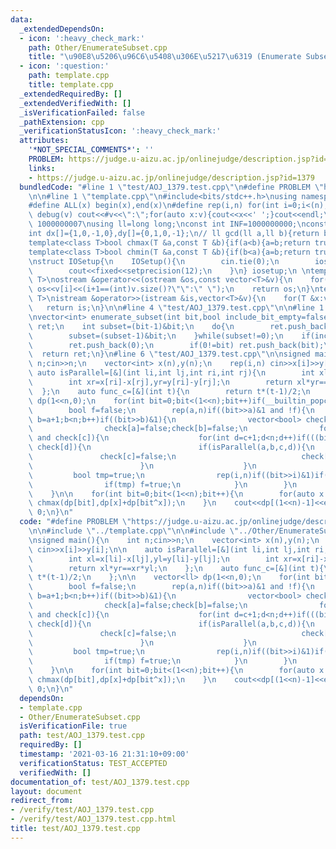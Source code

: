 ```yaml
---
data:
  _extendedDependsOn:
  - icon: ':heavy_check_mark:'
    path: Other/EnumerateSubset.cpp
    title: "\u90E8\u5206\u96C6\u5408\u306E\u5217\u6319 (Enumerate Subset)"
  - icon: ':question:'
    path: template.cpp
    title: template.cpp
  _extendedRequiredBy: []
  _extendedVerifiedWith: []
  _isVerificationFailed: false
  _pathExtension: cpp
  _verificationStatusIcon: ':heavy_check_mark:'
  attributes:
    '*NOT_SPECIAL_COMMENTS*': ''
    PROBLEM: https://judge.u-aizu.ac.jp/onlinejudge/description.jsp?id=1379
    links:
    - https://judge.u-aizu.ac.jp/onlinejudge/description.jsp?id=1379
  bundledCode: "#line 1 \"test/AOJ_1379.test.cpp\"\n#define PROBLEM \"https://judge.u-aizu.ac.jp/onlinejudge/description.jsp?id=1379\"\
    \n\n#line 1 \"template.cpp\"\n#include<bits/stdc++.h>\nusing namespace std;\n\
    #define ALL(x) begin(x),end(x)\n#define rep(i,n) for(int i=0;i<(n);i++)\n#define\
    \ debug(v) cout<<#v<<\":\";for(auto x:v){cout<<x<<' ';}cout<<endl;\n#define mod\
    \ 1000000007\nusing ll=long long;\nconst int INF=1000000000;\nconst ll LINF=1001002003004005006ll;\n\
    int dx[]={1,0,-1,0},dy[]={0,1,0,-1};\n// ll gcd(ll a,ll b){return b?gcd(b,a%b):a;}\n\
    template<class T>bool chmax(T &a,const T &b){if(a<b){a=b;return true;}return false;}\n\
    template<class T>bool chmin(T &a,const T &b){if(b<a){a=b;return true;}return false;}\n\
    \nstruct IOSetup{\n    IOSetup(){\n        cin.tie(0);\n        ios::sync_with_stdio(0);\n\
    \        cout<<fixed<<setprecision(12);\n    }\n} iosetup;\n \ntemplate<typename\
    \ T>\nostream &operator<<(ostream &os,const vector<T>&v){\n    for(int i=0;i<(int)v.size();i++)\
    \ os<<v[i]<<(i+1==(int)v.size()?\"\":\" \");\n    return os;\n}\ntemplate<typename\
    \ T>\nistream &operator>>(istream &is,vector<T>&v){\n    for(T &x:v)is>>x;\n \
    \   return is;\n}\n\n#line 4 \"test/AOJ_1379.test.cpp\"\n\n#line 1 \"Other/EnumerateSubset.cpp\"\
    \nvector<int> enumerate_subset(int bit,bool include_bit_empty=false){\n    vector<int>\
    \ ret;\n    int subset=(bit-1)&bit;\n    do{\n        ret.push_back(subset);\n\
    \        subset=(subset-1)&bit;\n    }while(subset!=0);\n    if(include_bit_empty){\n\
    \        ret.push_back(0);\n        if(0!=bit) ret.push_back(bit);\n    }\n  \
    \  return ret;\n}\n#line 6 \"test/AOJ_1379.test.cpp\"\n\nsigned main(){\n    int\
    \ n;cin>>n;\n    vector<int> x(n),y(n);\n    rep(i,n) cin>>x[i]>>y[i];\n\n   \
    \ auto isParallel=[&](int li,int lj,int ri,int rj){\n        int xl=x[li]-x[lj],yl=y[li]-y[lj];\n\
    \        int xr=x[ri]-x[rj],yr=y[ri]-y[rj];\n        return xl*yr==xr*yl;\n  \
    \  };\n    auto func_c=[&](int t){\n        return t*(t-1)/2;\n    };\n\n    vector<ll>\
    \ dp(1<<n,0);\n    for(int bit=0;bit<(1<<n);bit++)if(__builtin_popcount(bit)%2==0){\n\
    \        bool f=false;\n        rep(a,n)if((bit>>a)&1 and !f){\n            for(int\
    \ b=a+1;b<n;b++)if((bit>>b)&1){\n                vector<bool> check(n,true);\n\
    \                check[a]=false;check[b]=false;\n                for(int c=0;c<n;c++)if(((bit>>c)&1)\
    \ and check[c]){\n                    for(int d=c+1;d<n;d++)if(((bit>>d)&1) and\
    \ check[d]){\n                        if(isParallel(a,b,c,d)){\n             \
    \               check[c]=false;\n                            check[d]=false;\n\
    \                        }\n                    }\n                }\n       \
    \         bool tmp=true;\n                rep(i,n)if((bit>>i)&1)if(check[i]) tmp=false;\n\
    \                if(tmp) f=true;\n            }\n        }\n        if(f) dp[bit]=func_c(__builtin_popcount(bit)/2);\n\
    \    }\n\n    for(int bit=0;bit<(1<<n);bit++){\n        for(auto x:enumerate_subset(bit))\
    \ chmax(dp[bit],dp[x]+dp[bit^x]);\n    }\n    cout<<dp[(1<<n)-1]<<endl;\n    return\
    \ 0;\n}\n"
  code: "#define PROBLEM \"https://judge.u-aizu.ac.jp/onlinejudge/description.jsp?id=1379\"\
    \n\n#include \"../template.cpp\"\n\n#include \"../Other/EnumerateSubset.cpp\"\n\
    \nsigned main(){\n    int n;cin>>n;\n    vector<int> x(n),y(n);\n    rep(i,n)\
    \ cin>>x[i]>>y[i];\n\n    auto isParallel=[&](int li,int lj,int ri,int rj){\n\
    \        int xl=x[li]-x[lj],yl=y[li]-y[lj];\n        int xr=x[ri]-x[rj],yr=y[ri]-y[rj];\n\
    \        return xl*yr==xr*yl;\n    };\n    auto func_c=[&](int t){\n        return\
    \ t*(t-1)/2;\n    };\n\n    vector<ll> dp(1<<n,0);\n    for(int bit=0;bit<(1<<n);bit++)if(__builtin_popcount(bit)%2==0){\n\
    \        bool f=false;\n        rep(a,n)if((bit>>a)&1 and !f){\n            for(int\
    \ b=a+1;b<n;b++)if((bit>>b)&1){\n                vector<bool> check(n,true);\n\
    \                check[a]=false;check[b]=false;\n                for(int c=0;c<n;c++)if(((bit>>c)&1)\
    \ and check[c]){\n                    for(int d=c+1;d<n;d++)if(((bit>>d)&1) and\
    \ check[d]){\n                        if(isParallel(a,b,c,d)){\n             \
    \               check[c]=false;\n                            check[d]=false;\n\
    \                        }\n                    }\n                }\n       \
    \         bool tmp=true;\n                rep(i,n)if((bit>>i)&1)if(check[i]) tmp=false;\n\
    \                if(tmp) f=true;\n            }\n        }\n        if(f) dp[bit]=func_c(__builtin_popcount(bit)/2);\n\
    \    }\n\n    for(int bit=0;bit<(1<<n);bit++){\n        for(auto x:enumerate_subset(bit))\
    \ chmax(dp[bit],dp[x]+dp[bit^x]);\n    }\n    cout<<dp[(1<<n)-1]<<endl;\n    return\
    \ 0;\n}\n"
  dependsOn:
  - template.cpp
  - Other/EnumerateSubset.cpp
  isVerificationFile: true
  path: test/AOJ_1379.test.cpp
  requiredBy: []
  timestamp: '2021-03-16 21:31:10+09:00'
  verificationStatus: TEST_ACCEPTED
  verifiedWith: []
documentation_of: test/AOJ_1379.test.cpp
layout: document
redirect_from:
- /verify/test/AOJ_1379.test.cpp
- /verify/test/AOJ_1379.test.cpp.html
title: test/AOJ_1379.test.cpp
---
```

